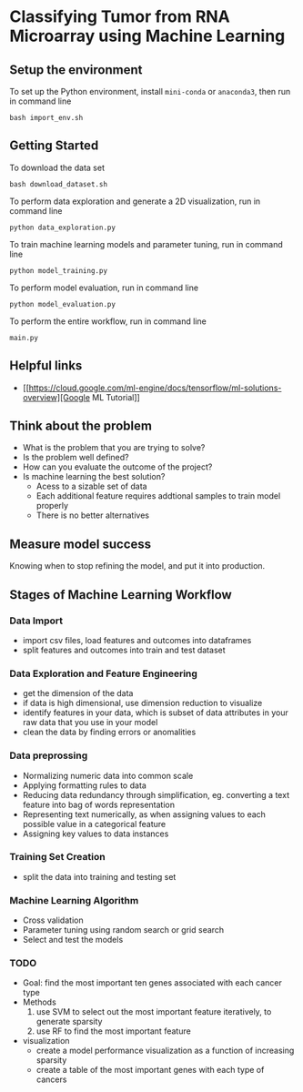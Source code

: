 # Classifying Tumor from RNA Microarray using Machine Learning
## Setup the environment
To set up the Python environment, install `mini-conda`  or `anaconda3`, then run in command line
```
bash import_env.sh
```

## Getting Started 
To download the data set
```
bash download_dataset.sh
```
To perform data exploration and generate a 2D visualization, run in command line
```
python data_exploration.py
```
To train machine learning models and parameter tuning, run in command line
```
python model_training.py
``` 
To perform model evaluation, run in command line
```
python model_evaluation.py
``` 

To perform the entire workflow, run in command line
```
main.py
``` 

## Helpful links 
- [[https://cloud.google.com/ml-engine/docs/tensorflow/ml-solutions-overview][Google ML Tutorial]]
## Think about the problem 
- What is the problem that you are trying to solve?
- Is the problem well defined?
- How can you evaluate the outcome of the project? 
- Is machine learning the best solution? 
  - Acess to a sizable set of data
  - Each additional feature requires addtional samples to train model properly  
  - There is no better alternatives

## Measure model success
Knowing when to stop refining the model, and put it into production. 


## Stages of Machine Learning Workflow
### Data Import 
- import csv files, load features and outcomes into dataframes 
- split features and outcomes into train and test dataset
  
### Data Exploration and Feature Engineering
- get the dimension of the data
- if data is high dimensional, use dimension reduction to visualize
- identify features in your data, which is subset of data attributes in your raw data that you use in your model
- clean the data by finding errors or anomalities 

### Data preprossing
- Normalizing numeric data into common scale
- Applying formatting rules to data
- Reducing data redundancy through simplification, eg. converting a text feature into bag of words representation
- Representing text numerically, as when assigning values to each possible value in a categorical feature
- Assigning key values to data instances

### Training Set Creation
- split the data into training and testing set  

### Machine Learning Algorithm
- Cross validation
- Parameter tuning using random search or grid search
- Select and test the models 

### TODO 

- Goal: find the most important ten genes associated with each cancer type
- Methods
  1. use SVM to select out the most important feature iteratively, to generate sparsity
  2. use RF to find the most important feature 
- visualization 
  - create a model performance visualization as a function of increasing sparsity 
  - create a table of the most important genes with each type of cancers
